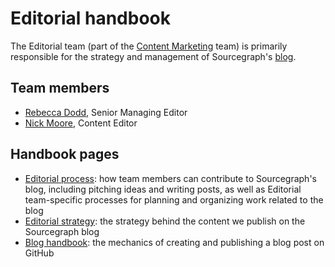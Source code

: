 # Editorial handbook

The Editorial team (part of the [Content Marketing](../index.md) team) is primarily responsible for the strategy and management of Sourcegraph's [blog](https://about.sourcegraph.com/blog/).

## Team members

- [Rebecca Dodd](../../../company/team/index.md#rebecca-dodd), Senior Managing Editor
- [Nick Moore](../../../company/team/index.md##nick-moore-hehimhis), Content Editor

## Handbook pages

- [Editorial process](editorial-process.md): how team members can contribute to Sourcegraph's blog, including pitching ideas and writing posts, as well as Editorial team-specific processes for planning and organizing work related to the blog
- [Editorial strategy](editorial-strategy.md): the strategy behind the content we publish on the Sourcegraph blog
- [Blog handbook](../creating_blog_posts.md): the mechanics of creating and publishing a blog post on GitHub
